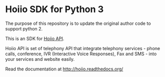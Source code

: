 Hoiio SDK for Python 3
========================

The purpose of this repository is to update the original author code to support python 2.

This is an SDK for [Hoiio API](http://developer.hoiio.com).

Hoiio API is set of telephony API that integrate telephony services - phone calls, conference, IVR (Interactive Voice Responses), Fax and SMS - into your services and website easily.

Read the documentation at http://hoiio.readthedocs.org/
